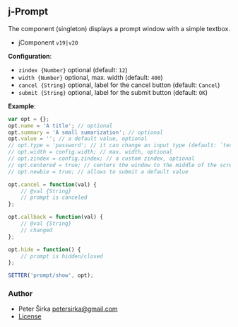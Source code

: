 ## j-Prompt

The component (singleton) displays a prompt window with a simple textbox.

- jComponent `v19|v20`

__Configuration__:

- `zindex {Number}` optional (default: `12`)
- `width {Number}` optional, max. width (default: `400`)
- `cancel {String}` optional, label for the cancel button (default: `Cancel`)
- `submit {String}` optional, label for the submit button (default: `OK`)

__Example__:

```js
var opt = {};
opt.name = 'A title'; // optional
opt.summary = 'A small sumarization'; // optional
opt.value = ''; // a default value, optional
// opt.type = 'password'; // it can change an input type (default: `text`)
// opt.width = config.width; // max. width, optional
// opt.zindex = config.zindex; // a custom zindex, optional
// opt.centered = true; // centers the window to the middle of the screen
// opt.newbie = true; // allows to submit a default value

opt.cancel = function(val) {
	// @val {String}
	// prompt is canceled
};

opt.callback = function(val) {
	// @val {String}
	// changed
};

opt.hide = function() {
	// prompt is hidden/closed
};

SETTER('prompt/show', opt);
````

### Author

- Peter Širka <petersirka@gmail.com>
- [License](https://www.totaljs.com/license/)